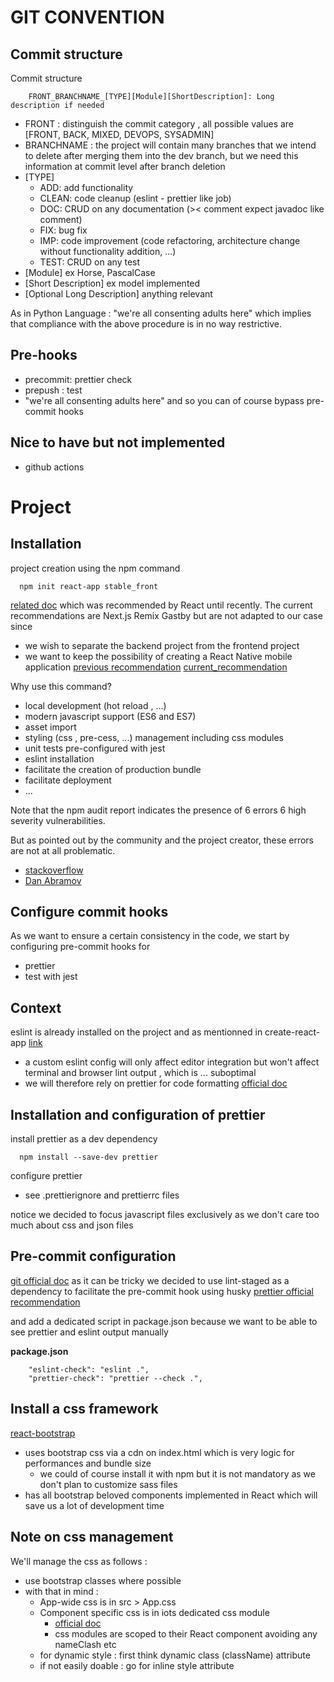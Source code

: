 # GIT CONVENTION 
## Commit structure 
Commit structure 
```
    FRONT_BRANCHNAME_[TYPE][Module][ShortDescription]: Long description if needed 
```
- FRONT : distinguish the commit category , all possible values are [FRONT, BACK, MIXED, DEVOPS, SYSADMIN]
- BRANCHNAME : the project will contain many branches that we intend to delete after merging them into the dev branch, but we need this information at commit level after branch deletion 
- [TYPE]
  - ADD: add functionality
  - CLEAN: code cleanup (eslint - prettier like job)
  - DOC: CRUD on any documentation (>< comment expect javadoc like comment)
  - FIX: bug fix 
  - IMP: code improvement (code refactoring, architecture change without functionality addition, ...)
  - TEST: CRUD on any test
- [Module] ex Horse, PascalCase
- [Short Description] ex model implemented 
- [Optional Long Description] anything relevant 

As in Python Language : "we're all consenting adults here" which implies that compliance with the above procedure is in no way restrictive. 

## Pre-hooks
- precommit: prettier check 
- prepush : test 
- "we're all consenting adults here" and so you can of course bypass pre-commit hooks 

## Nice to have but not implemented 
- github actions

# Project 
## Installation 
project creation using the npm command 
```
  npm init react-app stable_front
```
[related doc](https://create-react-app.dev/)
which was recommended by React until recently. 
The current recommendations are Next.js Remix Gastby but are not adapted to our case since 
- we wish to separate the backend project from the frontend project
- we want to keep the possibility of creating a React Native mobile application
[previous recommendation](https://legacy.reactjs.org/docs/create-a-new-react-app.html#:~:text=Create%20React%20App%20is%20a,single%2Dpage%20application%20in%20React.&text=npx%20on%20the%20first%20line,that%20comes%20with%20npm%205.2%2B.)
[current_recommendation](https://react.dev/learn/start-a-new-react-project#nextjs)

Why use this command?
- local development (hot reload , ...)
- modern javascript support (ES6 and ES7)
- asset import 
- styling (css , pre-cess, ...) management including css modules 
- unit tests pre-configured with jest 
- eslint installation 
- facilitate the creation of production bundle
- facilitate deployment 
- ...

Note that the npm audit report indicates the presence of 6 errors 6 high severity vulnerabilities.

But as pointed out by the community and the project creator, these errors are not at all problematic.
- [stackoverflow](https://stackoverflow.com/questions/72848628/why-am-i-getting-6-high-severity-vulnerabilities-on-using-create-react-app)
- [Dan Abramov](https://overreacted.io/npm-audit-broken-by-design/)

## Configure commit hooks 

As we want to ensure a certain consistency in the code, we start by configuring pre-commit hooks for
- prettier
- test with jest 

## Context 

eslint is already installed on the project and as mentionned in create-react-app [link](https://create-react-app.dev/docs/setting-up-your-editor/)
- a custom eslint config will only affect editor integration but won't affect terminal and browser lint output , which is ... suboptimal 
- we will therefore rely on prettier for code formatting [official doc](https://prettier.io/docs/en/index.html)

## Installation and configuration of prettier
install prettier as a dev dependency
``` 
  npm install --save-dev prettier
```
configure prettier 
- see .prettierignore and prettierrc files 

notice we decided to focus javascript files exclusively as we don't care too much about css and json files 

## Pre-commit configuration 
[git official doc](https://git-scm.com/book/en/v2/Customizing-Git-Git-Hooks)
as it can be tricky we decided to use lint-staged as a dependency to facilitate the pre-commit hook using husky 
[prettier official recommendation](https://prettier.io/docs/en/precommit.html)

and add a dedicated script in package.json because we want to be able to see prettier and eslint output manually 

**package.json**
```
    "eslint-check": "eslint .",
    "prettier-check": "prettier --check .",
```

## Install a css framework 
[react-bootstrap](https://react-bootstrap.github.io/)
- uses bootstrap css via a cdn on index.html which is very logic for performances and bundle size 
  - we could of course install it with npm but it is not mandatory as we don't plan to customize sass files 
- has all bootstrap beloved components implemented in React which will save us a lot of development time 

## Note on css management 
We'll manage the css as follows : 
- use bootstrap classes where possible 
- with that in mind :
  - App-wide css is in src > App.css 
  - Component specific css is in iots dedicated css module 
    - [official doc](https://create-react-app.dev/docs/adding-a-css-modules-stylesheet/)
    - css modules are scoped to their React component avoiding any nameClash etc 
  - for dynamic style : first think dynamic class (className) attribute
  - if not easily doable : go for inline style attribute 








